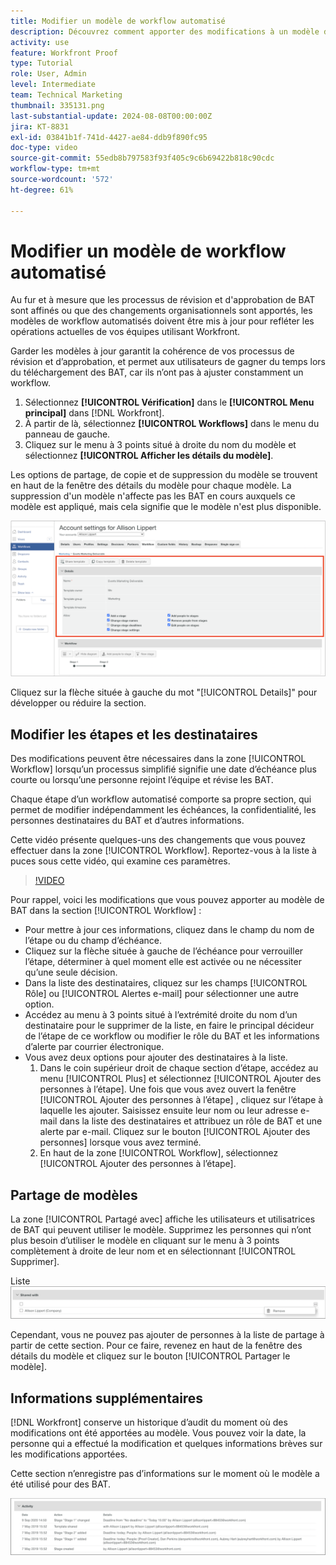 ```yaml
---
title: Modifier un modèle de workflow automatisé
description: Découvrez comment apporter des modifications à un modèle de workflow de vérification automatisé existant dans  [!DNL  Workfront].
activity: use
feature: Workfront Proof
type: Tutorial
role: User, Admin
level: Intermediate
team: Technical Marketing
thumbnail: 335131.png
last-substantial-update: 2024-08-08T00:00:00Z
jira: KT-8831
exl-id: 03841b1f-741d-4427-ae84-ddb9f890fc95
doc-type: video
source-git-commit: 55edb8b797583f93f405c9c6b69422b818c90cdc
workflow-type: tm+mt
source-wordcount: '572'
ht-degree: 61%

---
```


# Modifier un modèle de workflow automatisé

Au fur et à mesure que les processus de révision et d&#39;approbation de BAT sont affinés ou que des changements organisationnels sont apportés, les modèles de workflow automatisés doivent être mis à jour pour refléter les opérations actuelles de vos équipes utilisant Workfront.

Garder les modèles à jour garantit la cohérence de vos processus de révision et d’approbation, et permet aux utilisateurs de gagner du temps lors du téléchargement des BAT, car ils n’ont pas à ajuster constamment un workflow.

1. Sélectionnez **[!UICONTROL Vérification]** dans le **[!UICONTROL Menu principal]** dans [!DNL Workfront].
1. À partir de là, sélectionnez **[!UICONTROL Workflows]** dans le menu du panneau de gauche.
1. Cliquez sur le menu à 3 points situé à droite du nom du modèle et sélectionnez **[!UICONTROL Afficher les détails du modèle]**.

Les options de partage, de copie et de suppression du modèle se trouvent en haut de la fenêtre des détails du modèle pour chaque modèle. La suppression d&#39;un modèle n&#39;affecte pas les BAT en cours auxquels ce modèle est appliqué, mais cela signifie que le modèle n&#39;est plus disponible.

![Fenêtre des détails du modèle](assets/proof-system-setup-edit-templates-details-area.png)


Cliquez sur la flèche située à gauche du mot &quot;[!UICONTROL Details]&quot; pour développer ou réduire la section.

## Modifier les étapes et les destinataires

Des modifications peuvent être nécessaires dans la zone [!UICONTROL Workflow] lorsqu’un processus simplifié signifie une date d’échéance plus courte ou lorsqu’une personne rejoint l’équipe et révise les BAT.

Chaque étape d’un workflow automatisé comporte sa propre section, qui permet de modifier indépendamment les échéances, la confidentialité, les personnes destinataires du BAT et d’autres informations.

Cette vidéo présente quelques-uns des changements que vous pouvez effectuer dans la zone [!UICONTROL Workflow]. Reportez-vous à la liste à puces sous cette vidéo, qui examine ces paramètres.

>[!VIDEO](https://video.tv.adobe.com/v/335131/?quality=12&learn=on)

Pour rappel, voici les modifications que vous pouvez apporter au modèle de BAT dans la section [!UICONTROL Workflow] :

* Pour mettre à jour ces informations, cliquez dans le champ du nom de l’étape ou du champ d’échéance.
* Cliquez sur la flèche située à gauche de l’échéance pour verrouiller l’étape, déterminer à quel moment elle est activée ou ne nécessiter qu’une seule décision.
* Dans la liste des destinataires, cliquez sur les champs [!UICONTROL Rôle] ou [!UICONTROL Alertes e-mail] pour sélectionner une autre option.
* Accédez au menu à 3 points situé à l’extrémité droite du nom d’un destinataire pour le supprimer de la liste, en faire le principal décideur de l’étape de ce workflow ou modifier le rôle du BAT et les informations d’alerte par courrier électronique.
* Vous avez deux options pour ajouter des destinataires à la liste.
   1. Dans le coin supérieur droit de chaque section d’étape, accédez au menu [!UICONTROL Plus] et sélectionnez [!UICONTROL Ajouter des personnes à l’étape]. Une fois que vous avez ouvert la fenêtre [!UICONTROL Ajouter des personnes à l’étape] , cliquez sur l’étape à laquelle les ajouter. Saisissez ensuite leur nom ou leur adresse e-mail dans la liste des destinataires et attribuez un rôle de BAT et une alerte par e-mail. Cliquez sur le bouton [!UICONTROL Ajouter des personnes] lorsque vous avez terminé.
   1. En haut de la zone [!UICONTROL Workflow], sélectionnez [!UICONTROL Ajouter des personnes à l’étape].

## Partage de modèles

La zone [!UICONTROL Partagé avec] affiche les utilisateurs et utilisatrices de BAT qui peuvent utiliser le modèle. Supprimez les personnes qui n’ont plus besoin d’utiliser le modèle en cliquant sur le menu à 3 points complètement à droite de leur nom et en sélectionnant [!UICONTROL Supprimer].

Liste ![[!UICONTROL Partagé avec]](assets/proof-system-setups-edit-template-shared-with.png)

Cependant, vous ne pouvez pas ajouter de personnes à la liste de partage à partir de cette section. Pour ce faire, revenez en haut de la fenêtre des détails du modèle et cliquez sur le bouton [!UICONTROL Partager le modèle].

## Informations supplémentaires

[!DNL Workfront] conserve un historique d’audit du moment où des modifications ont été apportées au modèle. Vous pouvez voir la date, la personne qui a effectué la modification et quelques informations brèves sur les modifications apportées.

Cette section n’enregistre pas d’informations sur le moment où le modèle a été utilisé pour des BAT.

![Liste des activités de BAT](assets/proof-system-setups-edit-template-activity.png)

